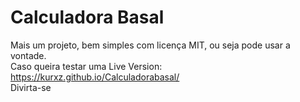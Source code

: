 # Calculadora Basal
Mais um projeto, bem simples com licença MIT, ou seja pode usar a vontade.\
Caso queira testar uma Live Version: https://kurxz.github.io/Calculadorabasal/ \
Divirta-se
